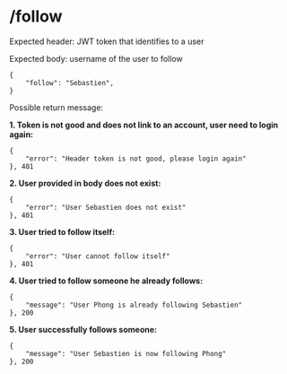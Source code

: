 # /follow

Expected header:
JWT token that identifies to a user

Expected body:
username of the user to follow
```
{
    "follow": "Sebastien",
}
```
Possible return message:

**1. Token is not good and does not link to an account, user need to login again:**
```
{
    "error": "Header token is not good, please login again"
}, 401
```

**2. User provided in body does not exist:**
```
{
    "error": "User Sebastien does not exist"
}, 401
```

**3. User tried to follow itself:**
```
{
    "error": "User cannot follow itself"
}, 401
```

**4. User tried to follow someone he already follows:**
```
{
    "message": "User Phong is already following Sebastien"
}, 200
```

**5. User successfully follows someone:**
```
{
    "message": "User Sebastien is now following Phong"
}, 200
```
